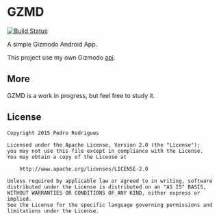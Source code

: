 # GZMD

[![Build Status][travis-image]][travis-url]

A simple Gizmodo Android App.

This project use my own Gizmodo [api][gizmodo-api].

## More

GZMD is a work in progress, but feel free to study it.

## License

    Copyright 2015 Pedro Rodrigues

    Licensed under the Apache License, Version 2.0 (the "License");
    you may not use this file except in compliance with the License.
    You may obtain a copy of the License at

        http://www.apache.org/licenses/LICENSE-2.0

    Unless required by applicable law or agreed to in writing, software
    distributed under the License is distributed on an "AS IS" BASIS,
    WITHOUT WARRANTIES OR CONDITIONS OF ANY KIND, either express or implied.
    See the License for the specific language governing permissions and
    limitations under the License.

[travis-image]: https://travis-ci.org/hpedrorodrigues/GZMD.svg?branch=master
[travis-url]: https://travis-ci.org/hpedrorodrigues/GZMD
[gizmodo-api]: https://github.com/hpedrorodrigues/GizmodoBr